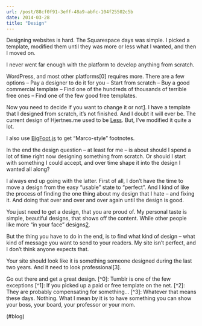 ```yaml
---
url: /post/88cf0f91-3eff-48a9-abfc-104f25502c5b
date: 2014-03-28
title: "Design"
---
```


Designing websites is hard. The Squarespace days was simple. I picked a template, modified them until they was more or less what I wanted, and then I moved on.



I never went far enough with the platform to develop anything from scratch.



WordPress, and most other platforms[0] requires more. There are a few options &#8211; Pay a designer to do it for you &#8211; Start from scratch &#8211; Buy a good commercial template &#8211; Find one of the hundreds of thousands of terrible free ones &#8211; Find one of the few good free templates.



Now you need to decide if you want to change it or not[1][1]. I have a template that I designed from scratch, it&#8217;s not finished. And I doubt it will ever be. The current design of Hjertnes.me used to be [Less][1]. But, I&#8217;ve modified it quite a lot.



I also use [BigFoot.js][2] to get &#8220;Marco-style&#8221; footnotes.



In the end the design question – at least for me – is about should I spend a lot of time right now designing something from scratch. Or should I start with something I could accept, and over time shape it into the design I wanted all along?



I always end up going with the latter. First of all, I don&#8217;t have the time to move a design from the easy &#8220;usable&#8221; state to &#8220;perfect&#8221;. And I kind of like the process of finding the one thing about my design that I hate – and fixing it. And doing that over and over and over again until the design is good.



You just need to get a design, that you are proud of. My personal taste is simple, beautiful designs, that shows off the content. While other people like more &#8220;in your face&#8221; designs[2][2].



But the thing you have to do in the end, is to find what kind of design – what kind of message you want to send to your readers. My site isn&#8217;t perfect, and I don&#8217;t think anyone expects that.



Your site should look like it is something someone designed during the last two years. And it need to look professional[3].



Go out there and get a great design. [^0]: Tumblr is one of the few exceptions [^1]: If you picked up a paid or free template on the net. [^2]: They are probably compensating for something… [^3]: Whatever that means these days. Nothing. What I mean by it is to have something you can show your boss, your board, your professor or your mom.



(#blog)



 [1]: http://lessmade.com/themes/less/

 [2]: http://www.bigfootjs.com